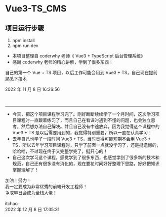 <!--
 * @Desc: 项目概述
 * @Version: v1.00
 * @Author: wc
 * @Date: 2022-11-08 14:06:51
 * @LastEditors: wc
 * @LastEditTime: 2022-12-08 17:09:53
-->

# Vue3-TS_CMS

## 项目运行步骤

1. npm install
2. npm run dev

- 本项目整理自 coderwhy 老师《 Vue3 + TypeScript 后台管理系统》
- 感谢 coderwhy 老师的精心讲解，学到了很多东西！

自己的第一个 Vue + TS 项目，以后工作可能会用到 Vue3 + TS，自己现在提前熟悉下技术

2022 年 11 月 8 日 16:26:56

<br/>
<hr/>

- 今天，把这个项目课程学习完了。刚好断断续续学了一个月时间，这次学习项目课程时一直跟着练习了，而且自己在看课时遇到不懂的问题，也会独立思考，然后想办法自己解决。并且自己没有中途放弃，因为我觉得这个课程中的 Vue3 + TS 是以后需要用到的，我觉得特别重要，所以一直在认真学习！
- 去年自己也学了一段时间 Vue3 + TS，当时觉得可能短期不会用 Vue3 + TS，所以去年学习项目课程时，只学了前面一点就没学习了，还是挺遗憾的，哈哈哈，不过现在终于又完整学完了，挺开心的！
- 自己这次学习这个课程，感觉学到了很多东西，也感觉学到了很多新的技术和规范，自己还有很多没有消化的，现在要花时间好好整理下思路，好好把知识掌握理解了！

加油！努力！<br/>
我一定要成为非常优秀的前端开发工程师！<br/>争取早日会成为全栈大佬！<br/><br/>
itchao<br/>
2022 年 12 月 8 日 17:05:31
